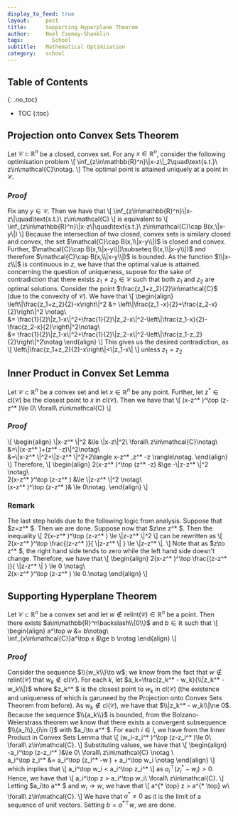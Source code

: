 ```yaml
---
display_to_feed: true
layout:     post
title:      Supporting Hyperplane Theorem
author:     Noel Csomay-Shanklin
tags: 		  School 
subtitle:  	Mathematical Optimization
category:   school
---
```

## Table of Contents
{: .no_toc}
* TOC
{:toc}

## Projection onto Convex Sets Theorem
Let $\mathcal{C}\subset\mathbb{R}^n$ be a closed, convex set. For any $x\in\mathbb{R}^n$, consider the following optimisation problem
\\[
\inf_{z\in\mathbb{R}^n}\\|x-z\\|_2\quad\text{s.t.}\ z\in\mathcal{C}\notag.
\\]
The optimal point is attained uniquely at a point in $\mathcal{C}$.
### *Proof*
Fix any $y\in\mathcal{C}$. Then we have that 
\\[
\inf_{z\in\mathbb{R}^n}\\|x-z\\|\quad\text{s.t.}\ z\in\mathcal{C}
\\]
is equivalent to
\\[
\inf_{z\in\mathbb{R}^n}\\|x-z\\|\quad\text{s.t.}\ z\in\mathcal{C}\cap B(x,\\|x-y\\|)
\\]
Because the intersection of two closed, convex sets is similary closed and convex, the set $\mathcal{C}\cap B(x,\\|x-y\\|)$ is closed and convex. Further, $\mathcal{C}\cap B(x,\\|x-y\\|)\subseteq B(x,\\|x-y\\|)$ and therefore $\mathcal{C}\cap B(x,\\|x-y\\|)$ is bounded. As the function $\\|x-z\\|$ is continuous in $z$, we have that the optimal value is attained. concerning the question of uniqueness, supose for the sake of contradiction that there exists $z_1\ne z_2 \in\mathcal{C}$ such that both $z_1$ and $z_2$ are optimal solutions. Consider the point $\frac{z_1+z_2}{2}\in\mathcal{C}$ (due to the convexity of $\mathcal{C}$). We have that
\\[
\begin{align}
\left\\|\frac{z_1+z_2}{2}-x\right\\|^2 &= \left\\|\frac{z_1 -x}{2}+\frac{z_2-x}{2}\right\\|^2 \notag\\\
&= \frac{1}{2}\\|z_1-x\\|^2+\frac{1}{2}\\|z_2-x\\|^2-\left\\|\frac{z_1-x}{2}-\frac{z_2-x}{2}\right\\|^2\notag\\\
&= \frac{1}{2}\\|z_1-x\\|^2+\frac{1}{2}\\|z_2-x\\|^2-\left\\|\frac{z_1-z_2}{2}\right\\|^2\notag
\end{align}
\\]
This gives us the desired contradiction, as 
\\[
\left\\|\frac{z_1+z_2}{2}-x\right\\|<\\|z_1-x\\|
\\]
unless $z_1=z_2$
$$\tag*{$\blacksquare$}$$

## Inner Product in Convex Set Lemma
Let $\mathcal{C}\subset\mathbb{R}^n$ be a convex set and let $x\in\mathbb{R}^n$ be any point. Further, let $z^* \in\text{cl}(\mathcal{C})$ be the closest point to $x$ in cl($\mathcal{C}$). Then we have that
\\[
(x-z^* )^\top (z-z^* )\le 0\ \forall\ z\in\mathcal{C}
\\]
### *Proof*
\\[
\begin{align}
\\|x-z^* \\|^2 &\le \\|x-z\\|^2\ \forall\ z\in\mathcal{C}\notag\\\
&=\\|(x-z^* )+(z^* -z)\\|^2\notag\\\
&=\\|x-z^* \\|^2+\\|z-z^* \\|^2+2\langle x-z^* ,z^* -z \rangle\notag.
\end{align}
\\]
Therefore,
\\[
\begin{align}
2(x-z^* )^\top (z^* -z) &\ge -\\|z-z^* \\|^2 \notag\\\
2(x-z^* )^\top (z-z^* ) &\le \\|z-z^* \\|^2 \notag\\\
(x-z^* )^\top (z-z^* )& \le 0\notag.
\end{align}
\\]
$$\tag*{$\square$}$$
### Remark
The last step holds due to the following logic from analysis. Suppose that $z=z^* $. Then we are done. Suppose now that $z\ne z^* $. Then the inequality
\\[
2(x-z^* )^\top (z-z^* ) \le \\|z-z^* \\|^2
\\]
can be rewritten as
\\[
2(x-z^* )^\top \frac{(z-z^* )}{ \\|z-z^* \\| } \le \\|z-z^* \\|.
\\]
Note that as $z\to z^* $, the right hand side tends to zero while the left hand side doesn't change. Therefore, we have that 
\\[
\begin{align}
2(x-z^* )^\top \frac{(z-z^* )}{ \\|z-z^* \\| } \le 0 \notag\\\
2(x-z^* )^\top (z-z^* ) \le 0.\notag
\end{align}
\\]
## Supporting Hyperplane Theorem
Let $\mathcal{C}\subset\mathbb{R}^n$ be a convex set and let $w\notin\text{relint}(\mathcal{C})\in\mathbb{R}^n$ be a point. Then there exists $a\in\mathbb{R}^n\backslash\\{0\\}$ and $b\in\mathbb{R}$ such that 
\\[
\begin{align}
a^\top w &= b\notag\\\
\inf_{x\in\mathcal{C}}a^\top x &\ge b \notag
\end{align}
\\]
### *Proof*
Consider the sequence $\\{w_k\\}\to w$; we know from the fact that $w\notin\text{relint}(\mathcal{C})$ that $w_k\notin\text{cl}(\mathcal{C})$. 
For each $k$, let $a_k=\frac{z_k^* - w_k}{\\|z_k^* - w_k\\|}$ where $z_k^* $ is the closest point to $w_k$ in cl($\mathcal{C}$) (the existence and uniqueness of which is garuneed by the Projection onto Convex Sets Theorem from before). As $w_k\notin\text{cl}(\mathcal{C})$, we have that $\\|z_k^* - w_k\\|\ne 0$.
Because the sequence $\\{a_k\\}$ is bounded, from the Bolzano-Weierstrass theorem we know that there exists a convergent subsequence $\\{a_i\\}_{i\in I}$ with $a_i\to a^* $.
For each $i\in I$, we have from the Inner Product in Convex Sets Lemma that 
\\[
(w_i-z_i^* )^\top (z-z_i^* )\le 0\ \forall\ z\in\mathcal{C}.
\\]
Substituting values, we have that
\\[
\begin{align}
-a_i^\top (z-z_i^* )&\le 0\ \forall\ z\in\mathcal{C} \notag \\\
a_i^\top z_i^* &= a_i^\top (z_i^* -w ) + a_i^\top w_i \notag
\end{align}
\\]
which implies that 
\\[
a_i^\top w_i < a_i^\top z_i^*
\\]
as $a_i^\top (z_i^* - w_i) > 0$. Hence, we have that 
\\[
a_i^\top z > a_i^\top w_i\ \forall\ z\in\mathcal{C}.
\\]
Letting $a_i\to a^* $ and $w_i \to w$, we have that 
\\[
a^{* \top} z > a^{* \top} w\ \forall\ z\in\mathcal{C}.
\\]
We have that $a^* \ne 0$ as it is the limit of a sequence of unit vectors. Setting $b=a^{* \top} w$, we are done.
$$\tag*{$\blacksquare$}$$
